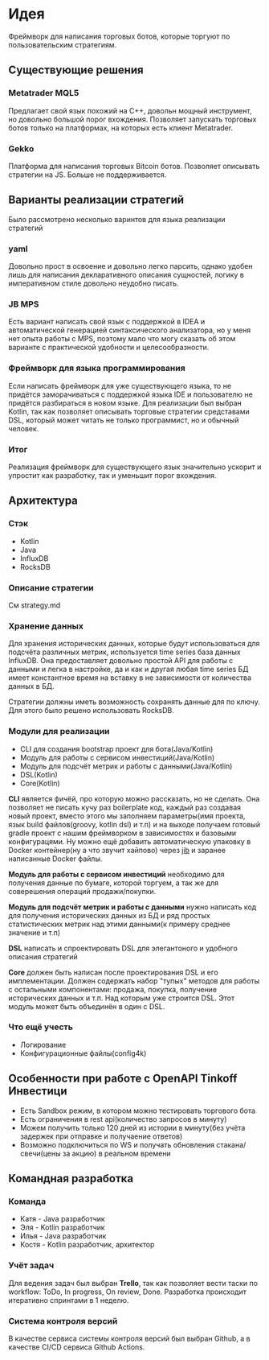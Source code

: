 # Идея

Фреймворк для написания торговых ботов, которые торгуют по пользовательским стратегиям.

## Существующие решения

### Metatrader MQL5

Предлагает свой язык похожий на C++, довольн мощный инструмент, но довольно большой порог вхождения. Позволяет запускать торговых ботов только на платформах, на которых есть клиент Metatrader.

### Gekko

Платформа для написания торговых Bitcoin ботов. Позволяет описывать стратегии на JS.
Больше не поддерживается.

## Варианты реализации стратегий

Было рассмотрено несколько варинтов для языка реализации стратегий

### yaml 

Довольно прост в освоение и довольно легко парсить, однако удобен лишь для написания декларативного описания сущностей, логику в императивном стиле довольно неудобно писать.

### JB MPS

Есть вариант написать свой язык с поддержкой в IDEA и автоматической генерацией синтаксического анализатора, но у меня нет опыта работы с MPS, поэтому мало что могу сказать об этом варианте с практической удобности и целесообразности.

### Фреймворк для языка программирования

Если написать фреймворк для уже существующего языка, то не придётся заморачиваться с поддержкой языка IDE и пользователю не придётся разбираться в новом языке. Для реализации был выбран Kotlin, так как позволяет описывать торговые стратегии средставами DSL, который может читать не только программист, но и обычный человек.

### Итог

Реализация фреймворк для существующего язык значительно ускорит и упростит как разработку, так и уменьшит порог вхождения.

## Архитектура

### Стэк

- Kotlin
- Java
- InfluxDB
- RocksDB

### Описание стратегии

См strategy.md

### Хранение данных

Для хранения исторических данных, которые будут использоваться для подсчёта различных метрик, используется time series база данных InfluxDB. Она предоставляет довольно простой API для работы с данными и легка в настройке, да и как и другая любая time series БД имеет константное время на вставку в не зависимости от количества данных в БД.

Стратегии должны иметь возможность сохранять данные для по ключу. Для этого было решено использовать RocksDB.

### Модули для реализации

- CLI для создания bootstrap проект для бота(Java/Kotlin)
- Модуль для работы с сервисом инвестиций(Java/Kotlin)
- Модуль для подсчёт метрик и работы с данными(Java/Kotlin)
- DSL(Kotlin)
- Core(Kotlin)

**CLI** является фичёй, про которую можно рассказать, но не сделать. Она позволяет не писать кучу раз boilerplate код, каждый раз создавая новый проект, вместо этого мы заполняем параметры(имя проекта, язык build файлов(groovy, kotlin dsl) и т.п) и на выходе получаем готовый gradle проект с нашим фреймворком в зависимостях и базовыми конфигурацями. Ну можно ещё добавить автоматическую упаковку в Docker контейнер(ну а что звучит хайпово) через [jib](https://github.com/GoogleContainerTools/jib/tree/master/jib-gradle-plugin) и заранее написанные Docker файлы.

**Модуль для работы с сервисом инвестиций** необходимо для получения данные по бумаге, которой торгуем, а так же для соверешения операций продажи/покупки.

**Модуль для подсчёт метрик и работы с данными** нужно написать код для получения исторических данных из БД и ряд простых статистических метрик над этими данными(к примеру среднее значение и т.п)

**DSL** написать и спроектировать DSL для элегантоного и удобного описания стратегий

**Core** должен быть написан после проектирования DSL и его имплементации. Должен содержать набор "тупых" методов для работы с остальными компонентами: продажа, покупка, получение исторических данных и т.п. Над которым уже строится DSL. Этот модуль может быть объединён в один с DSL. 

### Что ещё учесть

- Логирование
- Конфигурационные файлы(config4k)

## Особенности при работе с OpenAPI Tinkoff Инвестици

- Есть Sandbox режим, в котором можно тестировать торгового бота
- Есть ограничения в rest api(количество запросов в минуту)
- Можем получить только 120 дней из истории в минуту(без учёта задержек при отправке и получаение ответов)
- Возможно подключиться по WS и получать обновления стакана/свечи(цены за акцию) в реальном времени

## Командная разработка

### Команда

- Катя - Java разработчик
- Эля - Kotlin разработчик
- Илья - Java разработчик
- Костя - Kotlin разработчик, архитектор

### Учёт задач

Для ведения задач был выбран **Trello**, так как позволяет вести таски по workflow: ToDo, In progress, On review, Done. Разработка происходит итеративно спринтами в 1 неделю.

### Система контроля версий

В качестве сервиса системы контроля версий был выбран Github, а в качестве CI/CD сервиса Github Actions.